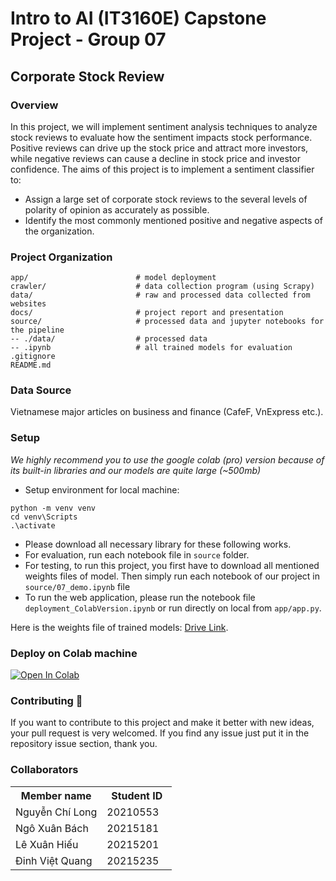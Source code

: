 # Intro to AI (IT3160E) Capstone Project - Group 07

## Corporate Stock Review 

### Overview
In this project, we will implement sentiment analysis techniques to analyze stock reviews to
evaluate how the sentiment impacts stock performance. Positive reviews can drive up the stock
price and attract more investors, while negative reviews can cause a decline in stock price and
investor confidence. The aims of this project is to implement a sentiment classifier to:
- Assign a large set of corporate stock reviews to the several levels of polarity of opinion as
accurately as possible.
- Identify the most commonly mentioned positive and negative aspects of the organization.


### Project Organization
```
app/                        # model deployment
crawler/                    # data collection program (using Scrapy)
data/                       # raw and processed data collected from websites
docs/                       # project report and presentation
source/                     # processed data and jupyter notebooks for the pipeline
-- ./data/                  # processed data
-- .ipynb                   # all trained models for evaluation
.gitignore
README.md        
```
### Data Source
Vietnamese major articles on business and finance (CafeF, VnExpress etc.).

### Setup
*We highly recommend you to use the google colab (pro) version because of its built-in libraries and our models are quite large (~500mb)*
- Setup environment for local machine:
```
python -m venv venv
cd venv\Scripts
.\activate
```
- Please download all necessary library for these following works.
- For evaluation, run each notebook file in `source` folder.
- For testing, to run this project, you first have to download all mentioned weights files of model. Then simply run each notebook of our project in `source/07_demo.ipynb` file
- To run the web application, please run the notebook file `deployment_ColabVersion.ipynb` or run directly on local from `app/app.py`.

Here is the weights file of trained models: [Drive Link](https://drive.google.com/drive/folders/1fV3k4jnYKowYhtSTEi60p7Uek5oM_lGk?usp=sharing).
### Deploy on Colab machine
[![Open In Colab](https://colab.research.google.com/assets/colab-badge.svg)](https://colab.research.google.com/drive/1d0jFzUonrnmC0ds9hP0aR9yUlkuo1ohD)

### Contributing 🔧
If you want to contribute to this project and make it better with new ideas, your pull request is very welcomed.
If you find any issue just put it in the repository issue section, thank you.

### Collaborators
<table>
    <tbody>
        <tr>
            <th align="center">Member name</th>
            <th align="center">Student ID</th>
        </tr>
        <tr>
            <td>Nguyễn Chí Long</td>
            <td align="center"> 20210553&nbsp;&nbsp;&nbsp;</td>
        </tr>
        <tr>
            <td>Ngô Xuân Bách</td>
            <td align="center"> 20215181&nbsp;&nbsp;&nbsp;</td>
        </tr>
        <tr>
            <td>Lê Xuân Hiếu</td>
            <td align="center"> 20215201&nbsp;&nbsp;&nbsp;</td>
        </tr>
        <tr>
            <td>Đinh Việt Quang</td>
            <td align="center"> 20215235&nbsp;&nbsp;&nbsp;</td>
        </tr>
    </tbody>
</table>